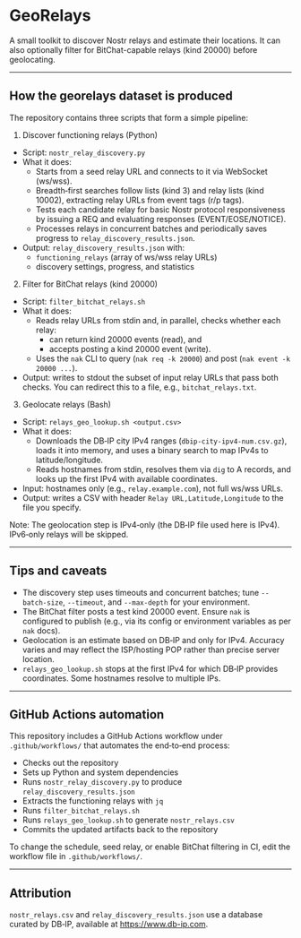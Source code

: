 # GeoRelays

A small toolkit to discover Nostr relays and estimate their locations. It can also optionally filter for BitChat-capable relays (kind 20000) before geolocating.

---

## How the georelays dataset is produced

The repository contains three scripts that form a simple pipeline:

1) Discover functioning relays (Python)
- Script: `nostr_relay_discovery.py`
- What it does:
  - Starts from a seed relay URL and connects to it via WebSocket (ws/wss).
  - Breadth‑first searches follow lists (kind 3) and relay lists (kind 10002), extracting relay URLs from event tags (r/p tags).
  - Tests each candidate relay for basic Nostr protocol responsiveness by issuing a REQ and evaluating responses (EVENT/EOSE/NOTICE).
  - Processes relays in concurrent batches and periodically saves progress to `relay_discovery_results.json`.
- Output: `relay_discovery_results.json` with:
  - `functioning_relays` (array of ws/wss relay URLs)
  - discovery settings, progress, and statistics

2) Filter for BitChat relays (kind 20000)
- Script: `filter_bitchat_relays.sh`
- What it does:
  - Reads relay URLs from stdin and, in parallel, checks whether each relay:
    - can return kind 20000 events (read), and
    - accepts posting a kind 20000 event (write).
  - Uses the `nak` CLI to query (`nak req -k 20000`) and post (`nak event -k 20000 ...`).
- Output: writes to stdout the subset of input relay URLs that pass both checks. You can redirect this to a file, e.g., `bitchat_relays.txt`.

3) Geolocate relays (Bash)
- Script: `relays_geo_lookup.sh <output.csv>`
- What it does:
  - Downloads the DB‑IP city IPv4 ranges (`dbip-city-ipv4-num.csv.gz`), loads it into memory, and uses a binary search to map IPv4s to latitude/longitude.
  - Reads hostnames from stdin, resolves them via `dig` to A records, and looks up the first IPv4 with available coordinates.
- Input: hostnames only (e.g., `relay.example.com`), not full ws/wss URLs.
- Output: writes a CSV with header `Relay URL,Latitude,Longitude` to the file you specify.

Note: The geolocation step is IPv4‑only (the DB‑IP file used here is IPv4). IPv6‑only relays will be skipped.

---

## Tips and caveats
- The discovery step uses timeouts and concurrent batches; tune `--batch-size`, `--timeout`, and `--max-depth` for your environment.
- The BitChat filter posts a test kind 20000 event. Ensure `nak` is configured to publish (e.g., via its config or environment variables as per `nak` docs).
- Geolocation is an estimate based on DB‑IP and only for IPv4. Accuracy varies and may reflect the ISP/hosting POP rather than precise server location.
- `relays_geo_lookup.sh` stops at the first IPv4 for which DB‑IP provides coordinates. Some hostnames resolve to multiple IPs.

---

## GitHub Actions automation

This repository includes a GitHub Actions workflow under `.github/workflows/` that automates the end‑to‑end process:
- Checks out the repository
- Sets up Python and system dependencies
- Runs `nostr_relay_discovery.py` to produce `relay_discovery_results.json`
- Extracts the functioning relays with `jq`
- Runs `filter_bitchat_relays.sh`
- Runs `relays_geo_lookup.sh` to generate `nostr_relays.csv`
- Commits the updated artifacts back to the repository

To change the schedule, seed relay, or enable BitChat filtering in CI, edit the workflow file in `.github/workflows/`.

---

## Attribution
`nostr_relays.csv` and `relay_discovery_results.json` use a database curated by DB‑IP, available at https://www.db-ip.com.
